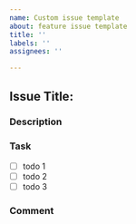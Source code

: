 ```yaml
---
name: Custom issue template
about: feature issue template
title: ''
labels: ''
assignees: ''

---
```


## Issue Title: 

### Description


### Task
- [ ] todo 1
- [ ] todo 2
- [ ] todo 3

### Comment
